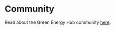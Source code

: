 # Community

Read about the Green Energy Hub community [here](https://github.com/Energinet-DataHub/green-energy-hub/blob/main/COMMUNITY.md).
